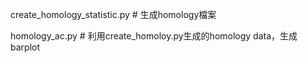 create_homology_statistic.py # 生成homology檔案

homology_ac.py # 利用create_homoloy.py生成的homology data，生成barplot

